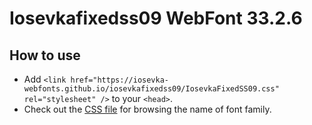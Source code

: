# Iosevkafixedss09 WebFont 33.2.6

## How to use

- Add `<link href="https://iosevka-webfonts.github.io/iosevkafixedss09/IosevkaFixedSS09.css" rel="stylesheet" />` to your `<head>`.
- Check out the [CSS file](./IosevkaFixedSS09.css) for browsing the name of font family.
